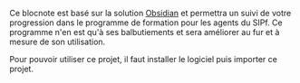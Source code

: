 Ce blocnote est basé sur la solution [Obsidian](https://obsidian.md) et permettra un suivi de votre progression dans le programme de formation pour les agents du SIPf. Ce programme n'en est qu'à ses balbutiements et sera améliorer au fur et à mesure de son utilisation.

Pour pouvoir utiliser ce projet, il faut installer le logiciel puis importer ce projet.